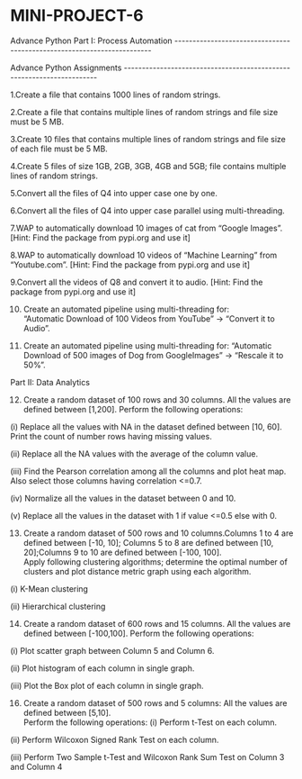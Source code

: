 # MINI-PROJECT-6
Advance Python
Part I: Process Automation -----------------------------------------------------------------------

Advance Python Assignments ----------------------------------------------------------------------

1.Create a file that contains 1000 lines of random strings. 

2.Create a file that contains multiple lines of random strings and file size must be 5 MB. 

3.Create 10 files that contains multiple lines of random strings and file size of each file must be 5 MB. 

4.Create 5 files of size 1GB, 2GB, 3GB, 4GB and 5GB; file contains multiple lines of random strings. 

5.Convert all the files of Q4 into upper case one by one. 

6.Convert all the files of Q4 into upper case parallel using multi-threading. 

7.WAP to automatically download 10 images of cat from “Google Images”. [Hint: Find the package from pypi.org and use it] 

8.WAP to automatically download 10 videos of “Machine Learning” from “Youtube.com”. [Hint: Find the package from pypi.org and use it] 

9.Convert all the videos of Q8 and convert it to audio. [Hint: Find the package from pypi.org and use it] 

10.   Create an automated pipeline using multi-threading for:  
“Automatic Download of 100 Videos from YouTube” → “Convert it to Audio”. 

11.   Create an automated pipeline using multi-threading for: “Automatic Download of 500 images of Dog from GoogleImages” → “Rescale it to 50%”. 

Part II: Data Analytics 

12.   Create a random dataset of 100 rows and 30 columns. All the values are defined between [1,200].  Perform the following operations:

(i) Replace all the values with NA in the dataset defined between [10, 60]. Print the count of number rows having missing values. 

(ii) Replace all the NA values with the average of the column value.  

(iii) Find the Pearson correlation among all the columns and plot heat map. Also select those columns having correlation <=0.7. 

(iv) Normalize all the values in the dataset between 0 and 10. 

(v) Replace all the values in the dataset with 1 if value <=0.5 else with 0. 

13. Create a random dataset of 500 rows and 10 columns.Columns 1 to 4 are defined between [-10, 10]; Columns 5 to 8 are defined between [10, 20];Columns 9 to 10 are defined between [-100, 100].  
Apply following clustering algorithms; determine the optimal number of clusters and plot distance metric graph using each algorithm.

(i) K-Mean clustering 

(ii) Hierarchical clustering 

14. Create a random dataset of 600 rows and 15 columns. All the values are defined between [-100,100]. 
Perform the following operations:
 
(i) Plot scatter graph between Column 5 and Column 6. 

(ii) Plot histogram of each column in single graph. 

(iii) Plot the Box plot of each column in single graph. 

16. Create a random dataset of 500 rows and 5 columns: 
All the values are defined between [5,10].  
Perform the following operations: 
(i) Perform t-Test on each column.

(ii) Perform Wilcoxon Signed Rank Test on each column. 

(iii) Perform Two Sample t-Test and Wilcoxon Rank Sum Test on Column 3 and Column 4 
